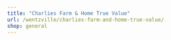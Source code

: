 ```yaml
---
title: "Charlies Farm & Home True Value"
url: /wentzville/charlies-farm-and-home-true-value/
shop: general
---
```

